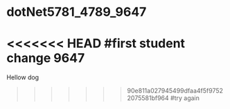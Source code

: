# dotNet5781_4789_9647
<<<<<<< HEAD
#first student change 9647 
=======
Hellow dog
>>>>>>> 90e811a027945499dfaa4f5f97522075581bf964
#try again
